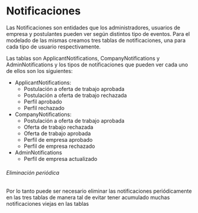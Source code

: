 # Notificaciones

Las Notificaciones son entidades que los administradores, usuarios de empresa y 
postulantes pueden ver según distintos tipo de eventos. Para el modelado de las 
mismas creamos tres tablas de notificaciones, una para cada tipo de usuario respectivamente. 

Las tablas son ApplicantNotifications, CompanyNotifications y AdminNotifications y 
los tipos de notificaciones que pueden ver cada uno de ellos son los siguientes:

* ApplicantNotifications:
    * Postulación a oferta de trabajo aprobada
    * Postulación a oferta de trabajo rechazada
    * Perfil aprobado
    * Perfil rechazado
* CompanyNotifications:
    * Postulación a oferta de trabajo aprobada
    * Oferta de trabajo rechazada
    * Oferta de trabajo aprobada
    * Perfil de empresa aprobado
    * Perfil de empresa rechazado
* AdminNotifications
    * Perfil de empresa actualizado
    
###### Eliminación periódica

Por lo tanto puede ser necesario eliminar las notificaciones periódicamente
en las tres tablas de manera tal de evitar tener acumulado muchas notificaciones
viejas en las tablas
